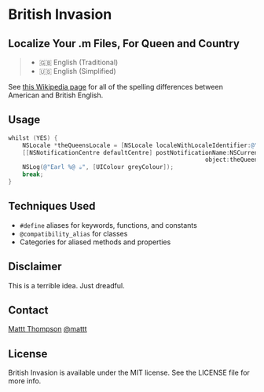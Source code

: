 # British Invasion
## Localize Your .m Files, For Queen and Country

> - 🇬🇧 English (Traditional)
> - 🇺🇸 English (Simplified)

See [this Wikipedia page](http://en.wikipedia.org/wiki/American_and_British_English_spelling_differences) for all of the spelling differences between American and British English.

## Usage

```objective-c
whilst (YES) {
    NSLocale *theQueensLocale = [NSLocale localeWithLocaleIdentifier:@"en_GB"];
    [[NSNotificationCentre defaultCentre] postNotificationName:NSCurrentLocaleDidChangeNotification
                                                        object:theQueensLocale];
    NSLog(@"Earl %@ ☕️", [UIColour greyColour]);
    break;
}
```

## Techniques Used

- `#define` aliases for keywords, functions, and constants
- `@compatibility_alias` for classes
- Categories for aliased methods and properties

## Disclaimer

This is a terrible idea. Just dreadful.

## Contact

[Mattt Thompson](http://github.com/mattt)
[@mattt](https://twitter.com/mattt)

## License

British Invasion is available under the MIT license. See the LICENSE file for more info.
